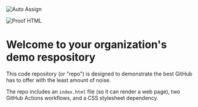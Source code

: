 ![Auto Assign](https://github.com/TechBhrami/demo-repository/actions/workflows/auto-assign.yml/badge.svg)

![Proof HTML](https://github.com/TechBhrami/demo-repository/actions/workflows/proof-html.yml/badge.svg)

# Welcome to your organization's demo respository
This code repository (or "repo") is designed to demonstrate the best GitHub has to offer with the least amount of noise.

The repo includes an `index.html` file (so it can render a web page), two GitHub Actions workflows, and a CSS stylesheet dependency.
